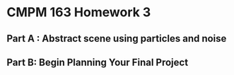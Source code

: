 # CMPM 163 Homework 3

## Part A : Abstract scene using particles and noise

## Part B:  Begin Planning Your Final Project 
